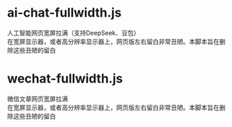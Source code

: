 # ai-chat-fullwidth.js
人工智能网页宽屏拉满（支持DeepSeek、豆包）  
在宽屏显示器，或者高分辨率显示器上，网页版左右留白非常丑陋。本脚本旨在删除这些丑陋的留白  

# wechat-fullwidth.js
微信文章网页宽屏拉满  
在宽屏显示器，或者高分辨率显示器上，网页版左右留白非常丑陋。本脚本旨在删除这些丑陋的留白   
